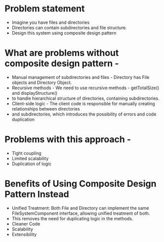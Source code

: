 # Problem statement

- Imagine you have files and directories
- Directories can contain subdirectories and file structure.
- Design this system using composite design pattern 


# What are problems without composite design pattern - 
- Manual management of subdirectories and files - Directory has File objects and Directory Object. 
- Recursive methods - We need to use recursive methods - getTotalSize() and displayStructure() 
- to handle hierarchical structure of directories, containing subdirectories. 
- Client-side logic - The client code is responsible for manually creating relationships between directories 
- and subdirectories, which introduces the possibility of errors and code duplication

# Problems with this approach - 
- Tight coupling 
- Limited scalability
- Duplication of logic

# Benefits of Using Composite Design Pattern Instead

- Unified Treatment: Both File and Directory can implement the same FileSystemComponent interface, allowing unified treatment of both.
- This removes the need for duplicating logic in the methods.
- Cleaner Code
- Scalability 
- Extensibility